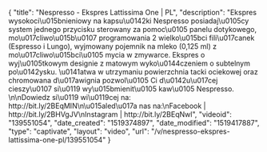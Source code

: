 {
    "title": "Nespresso - Ekspres Lattissima One | PL",
    "description": "Ekspres wysokoci\u015bnieniowy na kapsu\u0142ki Nespresso posiadaj\u0105cy system jednego przycisku sterowany za pomoc\u0105 panelu dotykowego, mo\u017cliwo\u015b\u0107 programowania 2 wielko\u015bci fili\u017canek (Espresso i Lungo), wyjmowany pojemnik na mleko (0,125 ml) z mo\u017cliwo\u015bci\u0105 mycia w zmywarce. Ekspres o wyj\u0105tkowym designie z matowym wyko\u0144czeniem o subtelnym po\u0142ysku. \u0141atwa w utrzymaniu powierzchnia tacki ociekowej oraz chromowana d\u017awignia pozwol\u0105 Ci d\u0142u\u017cej cieszy\u0107 si\u0119 wy\u015bmienit\u0105 kaw\u0105 Nespresso. \n\nDowiedz si\u0119 wi\u0119cej na: http:\/\/bit.ly\/2BEqMIN\n\u015aled\u017a nas na:\nFacebook | http:\/\/bit.ly\/2BHVgJV\nInstagram | http:\/\/bit.ly\/2BEqNwl",
    "videoid": "139551054",
    "date_created": "1519374897",
    "date_modified": "1519417887",
    "type": "captivate",
    "layout": "video",
    "url": "\/v\/nespresso-ekspres-lattissima-one-pl\/139551054"
}